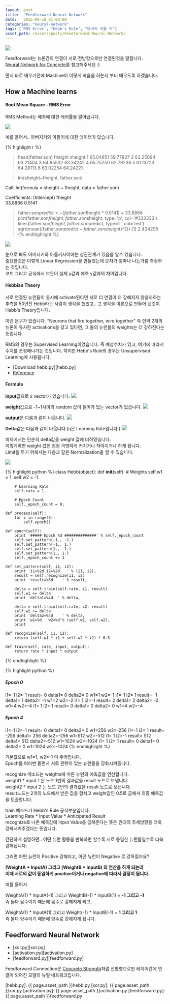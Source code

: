 ```yaml
---
layout: post
title:  "Feedforward Neural Network"
date:   2015-09-18 01:00:00
categories: "neural-network"
tags: ['RMS Error', "Hebb's Rule", "아버지 아들 키"]
asset_path: /assets/posts/Feedforward-Neural-Network/
---
```

<div>
    <img src="{{ page.asset_path }}chappie.jpg" class="img-responsive img-rounded">
</div>

Feedforward는 뉴론간의 연결이 서로 전방향으로만 연결된것을 말합니다.<br>
[Neural Network for Concrete][ref-concrete]를 참고해주세요 :)

먼저 바로 배우기전에 Machine이 어떻게 학습을 하는지 부터 배우도록 하겠습니다.
 

## <span class="glyphicon glyphicon-ok-sign" aria-hidden="true"></span> How a Machine learns

#### <span class="glyphicon glyphicon-ok-circle" aria-hidden="true"></span> Root Mean Square - RMS Error

RMS Method는 예측에 대한 에러률을 알아냅니다.

<img src="{{ page.asset_path }}rms.png" class="img-responsive img-rounded">

예를 들어서.. 아버지키와 아들키에 대한 데이터가 있습니다.

{% highlight r %}
> head(father.son)
   fheight  sheight
1 65.04851 59.77827
2 63.25094 63.21404
3 64.95532 63.34242
4 65.75250 62.79238
5 61.13723 64.28113
6 63.02254 64.24221

> lm(sheight~fheight, father.son)

Call:
lm(formula = sheight ~ fheight, data = father.son)

Coefficients:
(Intercept)      fheight  
    33.8866       0.5141 
    
> father.son$predict <- (father.son$fheight * 0.5141) + 33.8866
> plot(father.son$fheight, father.son$sheight, type='p', col='#333333')
> lines(father.son$fheight, father.son$predict, type='l', col='red')
> sqrt(mean((father.son$predict - father.son$sheight)^2))
[1] 2.434295
{% endhighlight %}

<img src="{{ page.asset_path }}father-son.png" class="img-responsive img-rounded">

눈으로 봐도 아버지키와 아들키사이에는 상관관계가 있음을 알수 있습니다.<br>
중요한것은 이렇게 Linear Regression을 만들었는데 오차가 얼마나 나는가를 측정하는 것입니다.<br>
코드 그리고 공식에서 보듯이 실제 y값과 예측 y값과의 차이입니다.

#### <span class="glyphicon glyphicon-ok-circle" aria-hidden="true"></span> Hebbian Theory

서로 연결된 뉴런들이 동시에 activate된다면 서로 더 연결이 더 강해지지 않을까하는 추측을 50년전 Hebb라는 사람이 생각을 했었고.. 
그 생각을 이론으로 만들어 낸것이  Hebb's Theory입니다. 

이런 문구가 있습니다.  "Neurons that fire together, wire together"
즉 만약 2개의 뉴론이 유사한 activations을 갖고 있다면, 그 둘의 뉴런들의 weights는 더 강하진다는 뜻입니다.

RMS의 경우는 Supervised Learning이었습니다. 즉 예상수치가 있고, 여기에 따라서 수치를 조정해나가는 것입니다.
하지만 Hebb's Rule의 경우는 Unsupervised Learning에 사용됩니다. 


* [Download hebb.py][hebb.py]
* [Reference][ref-hebb]

#### **Formula** ####

**input**값으로 x vector가 있습니다.
<img src="{{ page.asset_path }}Hebb1.png" class="img-responsive img-rounded">

**weight**값으로 -1~1사이의 random 값이 들어가 있는 vector가 있습니다. 
<img src="{{ page.asset_path }}Hebb2.png" class="img-responsive img-rounded">

**output**은 다음과 같이 나옵니다.
<img src="{{ page.asset_path }}Hebb3.png" class="img-responsive img-rounded">

**Delta**값은 다음과 같이 나옵니다.(η은 Learning Rate입니다.)
<img src="{{ page.asset_path }}Hebb4.png" class="img-responsive img-rounded">

예제에서는 단순히 delta값을 weight 값에 더하였습니다.<br>
이렇게하면 weight 값은 점점 극명하게 커지거나 작아지거나 하게 됩니다.<br>
Limit을 두기 위해서는 다음과 같은 Normalization을 할 수 있습니다.


<img src="{{ page.asset_path }}Hebb5.png" class="img-responsive img-rounded">

{% highlight python %}
class Hebb(object):
    def __init__(self):
        # Weights
        self.w1 = 1.
        self.w2 = -1.
        
        # Learning Rate
        self.rate = 1.

        # Epoch Count
        self._epoch_count = 0;

    def process(self):
        for i in range(5):
            self.epoch()

    def epoch(self):
        print '##### Epoch %d ##############' % self._epoch_count
        self.set_pattern(-1., -1.)
        self.set_pattern(-1., 1.)
        self.set_pattern(1., -1.)
        self.set_pattern(1., 1.)
        self._epoch_count += 1

    def set_pattern(self, i1, i2):
        print 'i1=%2d i2=%2d   ' % (i1, i2),
        result = self.recognize(i1, i2)
        print 'result=%5d    ' % result,

        delta = self.train(self.rate, i1, result)
        self.w1 += delta
        print 'delta1=%4d  ' % delta,

        delta = self.train(self.rate, i2, result)
        self.w2 += delta
        print 'delta2=%4d    ' % delta,
        print 'w1=%d   w2=%d'% (self.w1, self.w2),
        print

    def recognize(self, i1, i2):
        return (self.w1 * i1 + self.w2 * i2) * 0.5

    def train(self, rate, input, output):
        return rate * input * output
{% endhighlight %}

{% highlight python %}
##### Epoch 0 ##############
i1=-1 i2=-1    result=    0     delta1=   0   delta2=   0     w1=1   w2=-1
i1=-1 i2= 1    result=   -1     delta1=   1   delta2=  -1     w1=2   w2=-2
i1= 1 i2=-1    result=    2     delta1=   2   delta2=  -2     w1=4   w2=-4
i1= 1 i2= 1    result=    0     delta1=   0   delta2=   0     w1=4   w2=-4

##### Epoch 4 ##############
i1=-1 i2=-1    result=    0     delta1=   0   delta2=   0     w1=256   w2=-256
i1=-1 i2= 1    result= -256     delta1= 256   delta2=-256     w1=512   w2=-512
i1= 1 i2=-1    result=  512     delta1= 512   delta2=-512     w1=1024   w2=-1024
i1= 1 i2= 1    result=    0     delta1=   0   delta2=   0     w1=1024   w2=-1024
{% endhighlight %}


기본값으로 w1=1, w2=-1 이 주어집니다.<br>
Epoch를 여러번 돌면서 서로 관련이 있는 뉴런들을 강화시켜줍니다.

recognize 메소드는 weights에 따른 뉴런의 예측값을 연산합니다.<br>
weight1 * input 1 은 노드 1번의 결과값을 result 노드로 보냅니다.<br>
weight2 * input 2 는 노드 2번의 결과값을 result 노드로 보냅니다.<br>
result노드는 2개의 노드에서 받은 값을 합치고 weight값인 0.5로 곱해서 최종 예측값을 도출합니다. 

train 메소드가 Hebb's Rule 공식부분입니다.<br>
Learning Rate * Input Value * Anticipated Result<br>
recognize로 나온 예측값에 Input Value를 곱해준다는 뜻은 원래의 추세방향을 더욱 강화시켜주겠다는 뜻입니다.<br>

간단하게 설명하면.. 어떤 뉴런 활동을 반복하면 할수록 서로 동일한 뉴런들일수록 더욱 강해집니다.
 
그러면 어떤 뉴런이 Positive 강해지고, 어떤 뉴런이 Negative 로 강하질까요?

**(WeightA * InputA) 그리고 (WeightB * InputB) 의 연산을 하게 되는데 <br>
이때 서로의 값이 동일하게 positive이거나 negative에 따라서 결정이 됩니다.**

예를 들어서 

WeightA(1) * InputA(-1) 그리고 WeightB(-1) * InputB(1) = **-1 그리고 -1**<br>
즉 둘다 음수이기 때문에 음수로 강해지게 되고, 

WeightA(1) * InputA(1) 그리고 Weight(-1) * InputB(-1) = **1 그리고 1**<br>
즉 둘다 양수이기 때문에 양수로 강해지게 됩니다.


## <span class="glyphicon glyphicon-ok-sign" aria-hidden="true"></span> Feedforward Neural Network

* [xor.py][xor.py]
* [activation.py][activation.py]
* [feedforward.py][feedforward.py]

Feedforward Connection은 [Concrete Strength][ref-concrete]처럼 전방향으로만 레이어간에 연결이 되어진 모델의 뉴럴 네트워크입니다.





[hebb.py]: {{ page.asset_path }}hebb.py
[xor.py]: {{ page.asset_path }}xor.py
[activation.py]: {{ page.asset_path }}activation.py
[feedforward.py]: {{ page.asset_path }}feedforward.py

[ref-concrete]: /neural-network/2015/07/26/Neural-Network-for-concrete/
[ref-hebb]: https://wiki.eyewire.org/en/Hebb's_rule
